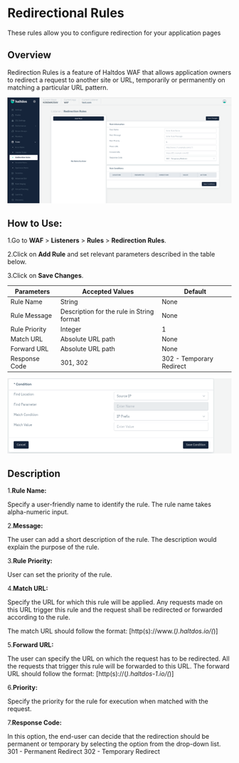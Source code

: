 # Redirectional Rules

These rules allow you to configure redirection for your application pages

## Overview 
Redirection Rules is a feature of Haltdos WAF that allows application owners to redirect a request to another site or URL, temporarily or permanently on matching a particular URL pattern.

![redirectional rules](/img/waf/v2/redirection_rule.png)

## How to Use:
1.Go to **WAF** > **Listeners** > **Rules** > **Redirection Rules**.

2.Click on **Add Rule** and set relevant parameters described in the table below.

3.Click on **Save Changes**.

| Parameters| Accepted Values | Default
| ----------- | ----------- |-----------|
| Rule Name|String|None
| Rule Message|Description for the rule in String format|None
| Rule Priority|Integer|1
| Match URL|Absolute URL path|None
| Forward URL|Absolute URL path|None
| Response Code|301, 302|302 - Temporary Redirect

![redirectional rules](/img/waf/v2/redirection_rule1.png)

## Description
1.**Rule Name:**

Specify a user-friendly name to identify the rule. The rule name takes alpha-numeric input.

2.**Message:**

The user can add a short description of the rule. The description would explain the purpose of the rule.

3.**Rule Priority:**

User can set the priority of the rule.

4.**Match URL:**

Specify the URL for which this rule will be applied. Any requests made on this URL trigger this rule and the request shall be redirected or forwarded according to the rule.

The match URL should follow the format: [http(s)://www.(*).haltdos.io/(*)]

5.**Forward URL:**

The user can specify the URL on which the request has to be redirected. All the requests that trigger this rule will be forwarded to this URL.
The forward URL should follow the format: [http(s)://(*).haltdos-1.io/(*)] 

6.**Priority:** 

Specify the priority for the rule for execution when matched with the request.

7.**Response Code:**

In this option, the end-user can decide that the redirection should be permanent or temporary by selecting the option from the drop-down list.
301 - Permanent Redirect 
302 - Temporary Redirect